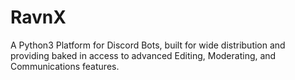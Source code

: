 # RavnX
A Python3 Platform for Discord Bots, built for wide 
distribution and providing baked in access to advanced
 Editing, Moderating, and Communications features.

